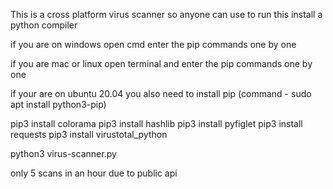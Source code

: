  This is a cross platform virus scanner so anyone can use to run this install a python compiler 
 
 if you are on windows open cmd enter the pip commands one by one
 
 if you are mac or linux open terminal and enter the pip commands one by one 
 
 if your are on ubuntu 20.04 you also need to install pip (command - sudo apt install python3-pip)
 
 pip3 install colorama
 pip3 install hashlib
 pip3 install pyfiglet
 pip3 install requests
 pip3 install virustotal_python
 
 
 python3 virus-scanner.py



 only 5 scans in an hour due to public api
